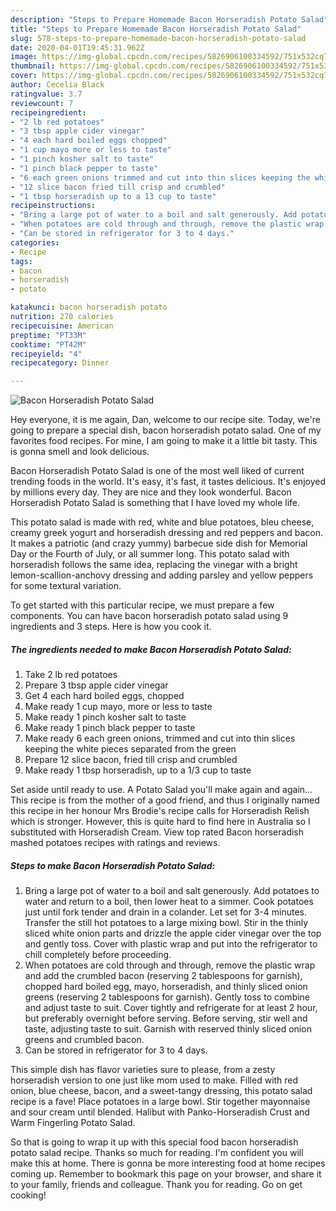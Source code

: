 ```yaml
---
description: "Steps to Prepare Homemade Bacon Horseradish Potato Salad"
title: "Steps to Prepare Homemade Bacon Horseradish Potato Salad"
slug: 578-steps-to-prepare-homemade-bacon-horseradish-potato-salad
date: 2020-04-01T19:45:31.962Z
image: https://img-global.cpcdn.com/recipes/5826906100334592/751x532cq70/bacon-horseradish-potato-salad-recipe-main-photo.jpg
thumbnail: https://img-global.cpcdn.com/recipes/5826906100334592/751x532cq70/bacon-horseradish-potato-salad-recipe-main-photo.jpg
cover: https://img-global.cpcdn.com/recipes/5826906100334592/751x532cq70/bacon-horseradish-potato-salad-recipe-main-photo.jpg
author: Cecelia Black
ratingvalue: 3.7
reviewcount: 7
recipeingredient:
- "2 lb red potatoes"
- "3 tbsp apple cider vinegar"
- "4 each hard boiled eggs chopped"
- "1 cup mayo more or less to taste"
- "1 pinch kosher salt to taste"
- "1 pinch black pepper to taste"
- "6 each green onions trimmed and cut into thin slices keeping the white pieces separated from the green"
- "12 slice bacon fried till crisp and crumbled"
- "1 tbsp horseradish up to a 13 cup to taste"
recipeinstructions:
- "Bring a large pot of water to a boil and salt generously. Add potatoes to water and return to a boil, then lower heat to a simmer.   Cook potatoes just until fork tender and drain in a colander. Let set for 3-4 minutes. Transfer the still hot potatoes to a large mixing bowl. Stir in the thinly sliced white onion parts and drizzle the apple cider vinegar over the top and gently toss. Cover with plastic wrap and put into the refrigerator to chill completely before proceeding."
- "When potatoes are cold through and through, remove the plastic wrap and add the crumbled bacon (reserving 2 tablespoons for garnish), chopped hard boiled egg, mayo, horseradish, and thinly sliced onion greens (reserving 2 tablespoons for garnish). Gently toss to combine and adjust taste to suit. Cover tightly and refrigerate for at least 2 hour, but preferably overnight before serving. Before serving, stir well and taste, adjusting taste to suit. Garnish with reserved thinly sliced onion greens and crumbled bacon."
- "Can be stored in refrigerator for 3 to 4 days."
categories:
- Recipe
tags:
- bacon
- horseradish
- potato

katakunci: bacon horseradish potato 
nutrition: 270 calories
recipecuisine: American
preptime: "PT33M"
cooktime: "PT42M"
recipeyield: "4"
recipecategory: Dinner

---
```



![Bacon Horseradish Potato Salad](https://img-global.cpcdn.com/recipes/5826906100334592/751x532cq70/bacon-horseradish-potato-salad-recipe-main-photo.jpg)

Hey everyone, it is me again, Dan, welcome to our recipe site. Today, we're going to prepare a special dish, bacon horseradish potato salad. One of my favorites food recipes. For mine, I am going to make it a little bit tasty. This is gonna smell and look delicious.

Bacon Horseradish Potato Salad is one of the most well liked of current trending foods in the world. It's easy, it's fast, it tastes delicious. It's enjoyed by millions every day. They are nice and they look wonderful. Bacon Horseradish Potato Salad is something that I have loved my whole life.

This potato salad is made with red, white and blue potatoes, bleu cheese, creamy greek yogurt and horseradish dressing and red peppers and bacon. It makes a patriotic (and crazy yummy) barbecue side dish for Memorial Day or the Fourth of July, or all summer long. This potato salad with horseradish follows the same idea, replacing the vinegar with a bright lemon-scallion-anchovy dressing and adding parsley and yellow peppers for some textural variation.


To get started with this particular recipe, we must prepare a few components. You can have bacon horseradish potato salad using 9 ingredients and 3 steps. Here is how you cook it.

##### The ingredients needed to make Bacon Horseradish Potato Salad:

1. Take 2 lb red potatoes
1. Prepare 3 tbsp apple cider vinegar
1. Get 4 each hard boiled eggs, chopped
1. Make ready 1 cup mayo, more or less to taste
1. Make ready 1 pinch kosher salt to taste
1. Make ready 1 pinch black pepper to taste
1. Make ready 6 each green onions, trimmed and cut into thin slices keeping the white pieces separated from the green
1. Prepare 12 slice bacon, fried till crisp and crumbled
1. Make ready 1 tbsp horseradish, up to a 1/3 cup to taste


Set aside until ready to use. A Potato Salad you&#39;ll make again and again… This recipe is from the mother of a good friend, and thus I originally named this recipe in her honour Mrs Brodie&#39;s recipe calls for Horseradish Relish which is stronger. However, this is quite hard to find here in Australia so I substituted with Horseradish Cream. View top rated Bacon horseradish mashed potatoes recipes with ratings and reviews. 

##### Steps to make Bacon Horseradish Potato Salad:

1. Bring a large pot of water to a boil and salt generously. Add potatoes to water and return to a boil, then lower heat to a simmer.   Cook potatoes just until fork tender and drain in a colander. Let set for 3-4 minutes. Transfer the still hot potatoes to a large mixing bowl. Stir in the thinly sliced white onion parts and drizzle the apple cider vinegar over the top and gently toss. Cover with plastic wrap and put into the refrigerator to chill completely before proceeding.
1. When potatoes are cold through and through, remove the plastic wrap and add the crumbled bacon (reserving 2 tablespoons for garnish), chopped hard boiled egg, mayo, horseradish, and thinly sliced onion greens (reserving 2 tablespoons for garnish). Gently toss to combine and adjust taste to suit. Cover tightly and refrigerate for at least 2 hour, but preferably overnight before serving. Before serving, stir well and taste, adjusting taste to suit. Garnish with reserved thinly sliced onion greens and crumbled bacon.
1. Can be stored in refrigerator for 3 to 4 days.


This simple dish has flavor varieties sure to please, from a zesty horseradish version to one just like mom used to make. Filled with red onion, blue cheese, bacon, and a sweet-tangy dressing, this potato salad recipe is a fave! Place potatoes in a large bowl. Stir together mayonnaise and sour cream until blended. Halibut with Panko-Horseradish Crust and Warm Fingerling Potato Salad. 

So that is going to wrap it up with this special food bacon horseradish potato salad recipe. Thanks so much for reading. I'm confident you will make this at home. There is gonna be more interesting food at home recipes coming up. Remember to bookmark this page on your browser, and share it to your family, friends and colleague. Thank you for reading. Go on get cooking!
